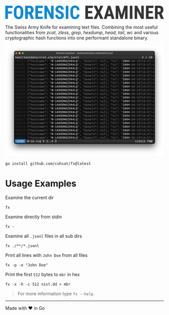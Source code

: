 ![](docs/img/logo.png "Forensic Examiner")

The Swiss Army Knife for examining text files. Combining the most useful functionalities from _zcat_, _zless_, _grep_, _hexdump_, _head_, _tail_, _wc_ and various cryptographic hash functions into one performant standalone binary.

![](docs/img/grep.png)

```console
go install github.com/cuhsat/fx@latest
```

# Usage Examples
Examine the current dir

```console
fx
```

Examine directly from stdin

```console
fx -
```

Examine all `.jsonl` files in all sub dirs

```console
fx ./**/*.jsonl
```

Print all lines with `John Doe` from all files

```console
fx -p -e "John Doe"
```

Print the first `512` bytes to `mbr` in hex

```console
fx -x -h -c 512 nist.dd > mbr
```

> For more information type `fx --help`.

---
Made with ❤ in Go